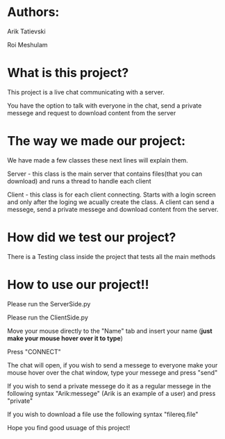 # Authors:

Arik Tatievski

Roi Meshulam

# What is this project?

This project is a live chat communicating with a server.

You have the option to talk with everyone in the chat, send a private messege and request to download content from the server

# The way we made our project:

We have made a few classes these next lines will explain them.

Server - this class is the main server that contains files(that you can download) and runs a thread to handle each client

Client - this class is for each client connecting. Starts with a login screen and only after the loging we acually create the class. A client can send a messege, send a private messege and download content from the server.

# How did we test our project?

There is a Testing class inside the project that tests all the main methods

# How to use our project!!

Please run the ServerSide.py

Please run the ClientSide.py

Move your mouse directly to the "Name" tab and insert your name (**just make your mouse hover over it to type**)

Press "CONNECT"

The chat will open, if you wish to send a messege to everyone make your mouse hover over the chat window, type your messege and press "send"

If you wish to send a private messege do it as a regular messege in the following syntax "Arik:messege" (Arik is an example of a user) and press "private"

If you wish to download a file use the following syntax "filereq.file"

Hope you find good usuage of this project!
